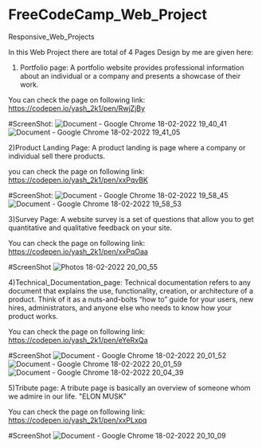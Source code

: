 # FreeCodeCamp_Web_Project
Responsive_Web_Projects

In this Web Project there are total of 4 Pages Design by me are given here:


1) Portfolio page:
A portfolio website provides professional information about an individual or a company and presents a showcase of their work.

You can check the page on following link: https://codepen.io/yash_2k1/pen/RwjZjBy

#ScreenShot:
![Document - Google Chrome 18-02-2022 19_40_41](https://user-images.githubusercontent.com/84243553/154701045-ec90c1d5-1fbb-4f10-b9d2-69ce584fd2d9.png)
![Document - Google Chrome 18-02-2022 19_41_05](https://user-images.githubusercontent.com/84243553/154701199-76d6858a-f5de-4aee-8eb8-e6c19373ef3e.png)


2)Product Landing Page:
A product landing is page where a company or individual sell there products.

you can check the page on following link: https://codepen.io/yash_2k1/pen/xxPqvBK

#ScreenShot:
![Document - Google Chrome 18-02-2022 19_58_45](https://user-images.githubusercontent.com/84243553/154701680-953eebf3-6484-447b-a855-4f0b55d52f4d.png)
![Document - Google Chrome 18-02-2022 19_58_53](https://user-images.githubusercontent.com/84243553/154701743-70f5911f-abea-444c-ba14-c46cd97deac7.png)



3)Survey Page:
A website survey is a set of questions that allow you to get quantitative and qualitative feedback on your site.

You can check the page on following link: https://codepen.io/yash_2k1/pen/xxPqOaa

#ScreenShot
![Photos 18-02-2022 20_00_55](https://user-images.githubusercontent.com/84243553/154701923-5a597d6b-b1af-4a4e-83c5-10f5a4aa2056.png)


4)Technical_Documentation_page:
Technical documentation refers to any document that explains the use, functionality, creation, or architecture of a product. 
Think of it as a nuts-and-bolts “how to” guide for your users, new hires, administrators, and anyone else who needs to know how your product works.

You can check the page on following link: https://codepen.io/yash_2k1/pen/eYeRxQa

#ScreenShot
![Document - Google Chrome 18-02-2022 20_01_52](https://user-images.githubusercontent.com/84243553/154703187-c1a17230-9a99-4ec6-8ecf-dc6ce0d7f641.png)
![Document - Google Chrome 18-02-2022 20_01_59](https://user-images.githubusercontent.com/84243553/154703285-ccdf03b7-3e04-45f2-97d1-ba261702ff9e.png)
![Document - Google Chrome 18-02-2022 20_04_39](https://user-images.githubusercontent.com/84243553/154703331-61bc7e49-7aa3-4ce7-89aa-35cd797fd429.png)



5)Tribute page:
A tribute page is basically an overview of someone whom we admire in our life. 
"ELON MUSK"

You can check the page on following link: https://codepen.io/yash_2k1/pen/xxPLxpq

#ScreenShot
![Document - Google Chrome 18-02-2022 20_10_09](https://user-images.githubusercontent.com/84243553/154703694-a5be6f1c-7fc7-49f7-b2e5-852c14f25010.png)

